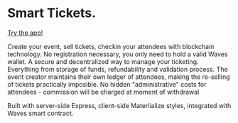 # Smart Tickets.

[Try the app!](https://smarttickets.herokuapp.com/)

Create your event, sell tickets, checkin your attendees with blockchain technology.
No registration necessary, you only need to hold a valid Waves wallet.
A secure and decentralized way to manage your ticketing. Everything from storage of funds, refundability and validation process. The event creator maintains their own ledger of attendees, making the re-selling of tickets practically imposible.
No hidden "administrative" costs for attendees - commission will be charged at moment of withdrawal

Built with server-side Express, client-side Materlialize styles, integrated with Waves smart contract.
